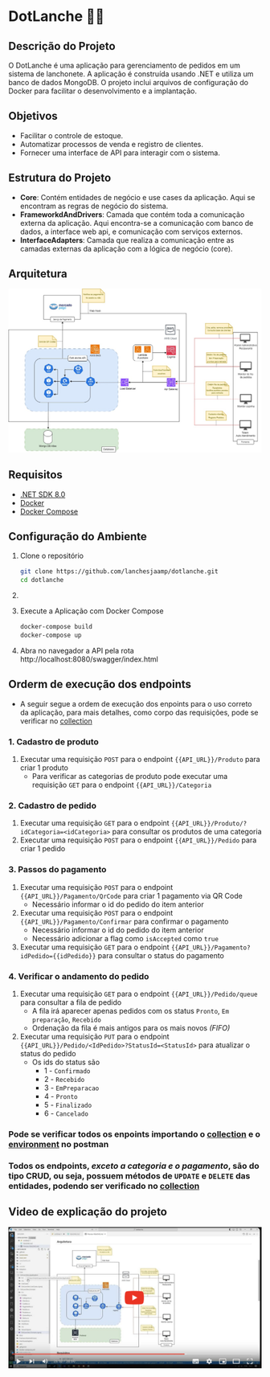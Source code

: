 # DotLanche :hamburger::hamburger:

## Descrição do Projeto

O DotLanche é uma aplicação para gerenciamento de pedidos em um sistema de lanchonete. A aplicação é construída usando .NET e utiliza um banco de dados MongoDB. 
O projeto inclui arquivos de configuração do Docker para facilitar o desenvolvimento e a implantação.

## Objetivos
- Facilitar o controle de estoque.
- Automatizar processos de venda e registro de clientes.
- Fornecer uma interface de API para interagir com o sistema.

## Estrutura do Projeto

- **Core**: Contém entidades de negócio e use cases da aplicação. Aqui se encontram as regras de negócio do sistema.
- **FrameworkdAndDrivers**: Camada que contém toda a comunicação externa da  aplicação. Aqui encontra-se a comunicação com banco  de  dados, a interface web  api, e comunicação com serviços externos.
- **InterfaceAdapters**: Camada que realiza a comunicação entre as camadas externas da aplicação com a lógica de negócio (core).

## Arquitetura
![arquitetura_dotlanche](docs/imgs/Arquitetura_Dotlanche.jpg)

## Requisitos

- [.NET SDK 8.0](https://dotnet.microsoft.com/download)
- [Docker](https://www.docker.com/get-started)
- [Docker Compose](https://docs.docker.com/compose/install/)

## Configuração do Ambiente

1. Clone o repositório
   ```sh
   git clone https://github.com/lanchesjaamp/dotlanche.git
   cd dotlanche
1. ```

2. Execute a Aplicação com Docker Compose
   ```sh
   docker-compose build
   docker-compose up
   ```

3. Abra no navegador a API pela rota http://localhost:8080/swagger/index.html

## Orderm de execução dos endpoints
- A seguir segue a ordem de execução dos enpoints para o uso correto da aplicação, para mais detalhes, como corpo das requisições, pode se verificar no [collection](https://github.com/lanchesjaamp/dotlanche/blob/main/docs/postman_collection/DotLanche.postman_collection.json)

### 1. Cadastro de produto
1. Executar uma requisição `POST` para o endpoint `{{API_URL}}/Produto` para criar 1 produto
   - Para verificar as categorias de produto pode executar uma requisição `GET` para o endpoint `{{API_URL}}/Categoria`

### 2. Cadastro de pedido
1. Executar uma requisição `GET` para o endpoint `{{API_URL}}/Produto/?idCategoria=<idCategoria>` para consultar os produtos de uma categoria
2. Executar uma requisição `POST` para o endpoint `{{API_URL}}/Pedido` para criar 1 pedido

### 3. Passos do pagamento
1. Executar uma requisição `POST` para o endpoint `{{API_URL}}/Pagamento/QrCode` para criar 1 pagamento via QR Code
   - Necessário informar o id do pedido do item anterior
2. Executar uma requisição `POST` para o endpoint `{{API_URL}}/Pagamento/Confirmar` para confirmar o pagamento
   - Necessário informar o id do pedido do item anterior
   - Necessário adicionar a flag como `isAccepted` como `true`
3. Executar uma requisição `GET` para o endpoint `{{API_URL}}/Pagamento?idPedido={{idPedido}}` para consultar o status do pagamento

### 4. Verificar o andamento do pedido
1. Executar uma requisição `GET` para o endpoint `{{API_URL}}/Pedido/queue` para consultar a fila de pedido
   - A fila irá aparecer apenas pedidos com os status `Pronto`, `Em preparação`, `Recebido`
   - Ordenação da fila é mais antigos para os mais novos _(FIFO)_
2. Executar uma requisição `PUT` para o endpoint `{{API_URL}}/Pedido/<IdPedido>?StatusId=<StatusId>` para atualizar o status do pedido
   - Os ids do status são
      - 1 - `Confirmado`
      - 2 - `Recebido`
      - 3 - `EmPreparacao`
      - 4 - `Pronto`
      - 5 - `Finalizado`
      - 6 - `Cancelado`

### Pode se verificar todos os enpoints importando o [collection](https://github.com/lanchesjaamp/dotlanche/blob/main/docs/postman_collection/DotLanche.postman_collection.json) e o [environment](https://github.com/lanchesjaamp/dotlanche/blob/main/docs/postman_collection/dotlanche.postman_environment.json) no postman
### Todos os endpoints, _exceto a categoria e o pagamento_, são do tipo CRUD, ou seja, possuem métodos de `UPDATE` e `DELETE` das entidades, podendo ser verificado no [collection](https://github.com/lanchesjaamp/dotlanche/blob/main/docs/postman_collection/DotLanche.postman_collection.json)

## Video de explicação do projeto
[![video do projeto](docs/imgs/video_thumbnail.png)](https://youtu.be/PfyiMBKDJ1Y)
	
